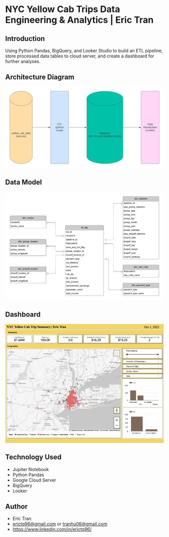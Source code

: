 # NYC Yellow Cab Trips Data Engineering & Analytics | Eric Tran
## Introduction
Using Python Pandas, BigQuery, and Looker Studio to build an ETL pipeline, store processed data tables to cloud server, and create a dashboard for further analyses.
## Architecture Diagram
<img src="architech_diagram.png">

## Data Model
<img src="data_model.png">

## Dashboard
<img src="dashboard.png">

## Technology Used
* Jupiter Notebook
* Python Pandas
* Google Cloud Server
* BigQuery
* Looker

## Author
* Eric Tran
* erictq96@gmail.com or tranhu06@gmail.com
* https://www.linkedin.com/in/erictq96/
